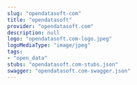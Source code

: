 ```yaml
---
slug: "opendatasoft-com"
title: "opendatasoft"
provider: "opendatasoft.com"
description: null
logo: "opendatasoft.com-logo.jpeg"
logoMediaType: "image/jpeg"
tags:
- "open_data"
stubs: "opendatasoft.com-stubs.json"
swagger: "opendatasoft.com-swagger.json"
---
```

